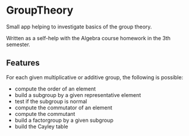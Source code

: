 # GroupTheory

Small app helping to investigate basics of the group theory.

Written as a self-help with the Algebra course homework in the 3th semester.

## Features

For each given multiplicative or additive group, the following is possible:

- compute the order of an element
- build a subgroup by a given representative element
- test if the subgroup is normal
- compute the commutator of an element
- compute the commutant
- build a factorgroup by a given subgroup
- build the Cayley table
